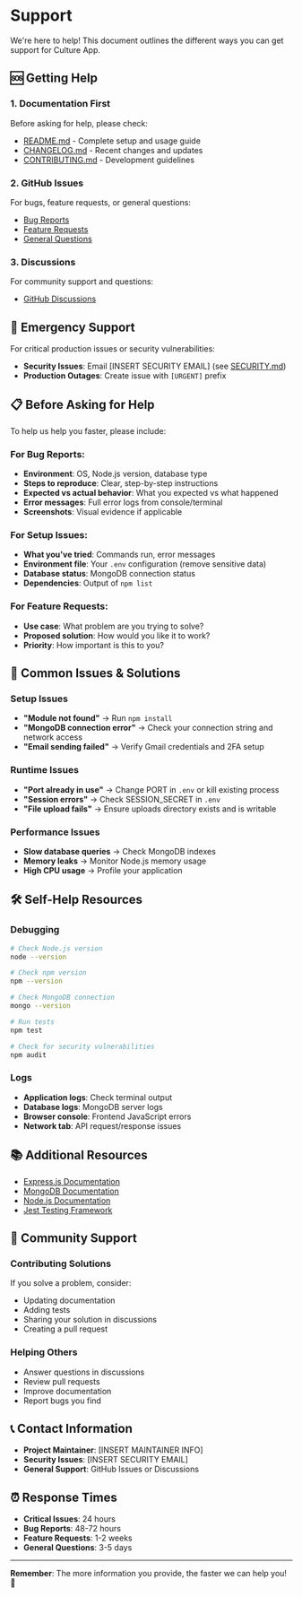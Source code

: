 # Support

We're here to help! This document outlines the different ways you can get support for Culture App.

## 🆘 Getting Help

### 1. **Documentation First**
Before asking for help, please check:
- [README.md](README.md) - Complete setup and usage guide
- [CHANGELOG.md](CHANGELOG.md) - Recent changes and updates
- [CONTRIBUTING.md](CONTRIBUTING.md) - Development guidelines

### 2. **GitHub Issues**
For bugs, feature requests, or general questions:
- [Bug Reports](https://github.com/yourusername/culture-app/issues/new?template=bug_report.md)
- [Feature Requests](https://github.com/yourusername/culture-app/issues/new?template=feature_request.md)
- [General Questions](https://github.com/yourusername/culture-app/issues/new)

### 3. **Discussions**
For community support and questions:
- [GitHub Discussions](https://github.com/yourusername/culture-app/discussions)

## 🚨 Emergency Support

For critical production issues or security vulnerabilities:
- **Security Issues**: Email [INSERT SECURITY EMAIL] (see [SECURITY.md](SECURITY.md))
- **Production Outages**: Create issue with `[URGENT]` prefix

## 📋 Before Asking for Help

To help us help you faster, please include:

### For Bug Reports:
- **Environment**: OS, Node.js version, database type
- **Steps to reproduce**: Clear, step-by-step instructions
- **Expected vs actual behavior**: What you expected vs what happened
- **Error messages**: Full error logs from console/terminal
- **Screenshots**: Visual evidence if applicable

### For Setup Issues:
- **What you've tried**: Commands run, error messages
- **Environment file**: Your `.env` configuration (remove sensitive data)
- **Database status**: MongoDB connection status
- **Dependencies**: Output of `npm list`

### For Feature Requests:
- **Use case**: What problem are you trying to solve?
- **Proposed solution**: How would you like it to work?
- **Priority**: How important is this to you?

## 🔧 Common Issues & Solutions

### Setup Issues
- **"Module not found"** → Run `npm install`
- **"MongoDB connection error"** → Check your connection string and network access
- **"Email sending failed"** → Verify Gmail credentials and 2FA setup

### Runtime Issues
- **"Port already in use"** → Change PORT in `.env` or kill existing process
- **"Session errors"** → Check SESSION_SECRET in `.env`
- **"File upload fails"** → Ensure uploads directory exists and is writable

### Performance Issues
- **Slow database queries** → Check MongoDB indexes
- **Memory leaks** → Monitor Node.js memory usage
- **High CPU usage** → Profile your application

## 🛠️ Self-Help Resources

### Debugging
```bash
# Check Node.js version
node --version

# Check npm version
npm --version

# Check MongoDB connection
mongo --version

# Run tests
npm test

# Check for security vulnerabilities
npm audit
```

### Logs
- **Application logs**: Check terminal output
- **Database logs**: MongoDB server logs
- **Browser console**: Frontend JavaScript errors
- **Network tab**: API request/response issues

## 📚 Additional Resources

- [Express.js Documentation](https://expressjs.com/)
- [MongoDB Documentation](https://docs.mongodb.com/)
- [Node.js Documentation](https://nodejs.org/docs/)
- [Jest Testing Framework](https://jestjs.io/docs/getting-started)

## 🤝 Community Support

### Contributing Solutions
If you solve a problem, consider:
- Updating documentation
- Adding tests
- Sharing your solution in discussions
- Creating a pull request

### Helping Others
- Answer questions in discussions
- Review pull requests
- Improve documentation
- Report bugs you find

## 📞 Contact Information

- **Project Maintainer**: [INSERT MAINTAINER INFO]
- **Security Issues**: [INSERT SECURITY EMAIL]
- **General Support**: GitHub Issues or Discussions

## ⏰ Response Times

- **Critical Issues**: 24 hours
- **Bug Reports**: 48-72 hours
- **Feature Requests**: 1-2 weeks
- **General Questions**: 3-5 days

---

**Remember**: The more information you provide, the faster we can help you! 🚀
